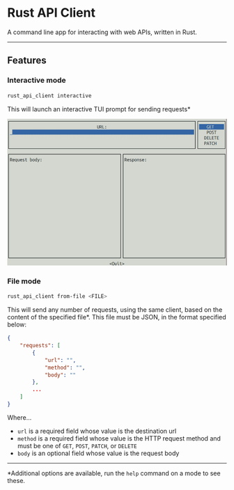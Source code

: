# Rust API Client

A command line app for interacting with web APIs, written in Rust.

-----

## Features

### Interactive mode

```bash
rust_api_client interactive
```

This will launch an interactive TUI prompt for sending requests*

![Image](./interactive-demo.png)

### File mode

```bash
rust_api_client from-file <FILE>
```

This will send any number of requests, using the same client, based on the content of the specified file*. This file must be JSON, in the format specified below:

```json
{
    "requests": [
        {
            "url": "",
            "method": "",
            "body": ""
        },
        ...
    ]
}
```

Where...
- `url` is a required field whose value is the destination url
- `method` is a required field whose value is the HTTP request method and must be one of `GET`, `POST`, `PATCH`, or `DELETE`
- `body` is an optional field whose value is the request body

-----

*Additional options are available, run the `help` command on a mode to see these.
